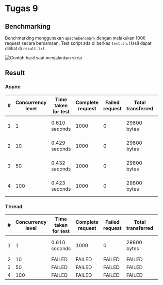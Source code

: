 # Tugas 9

## Benchmarking

Benchmarking menggunakan `apachebencmark` dengan melakukan 1000 request secara bersamaan. Test script ada di berkas `test.sh`. Hasil dapat dilihat di `result.txt`

![Contoh hasil saat menjalankan skrip](./ss_test.png)

## Result

### Async

| # | Concurrency level | Time taken for test | Complete request | Failed request | Total transferred | Requests per second  | Time per request | Transfer rate     |
|---|-------------------|---------------------|------------------|----------------|-------------------|----------------------|------------------|-------------------|
| 1 | 1     | 0.610 seconds | 1000 | 0 | 29800 bytes | 1638.60 [#/sec] (mean) | 0.610 [ms] | 476.86 [Kbytes/sec] |
| 2 | 10    | 0.429 seconds | 1000 | 0 | 29800 bytes | 2332.03 [#/sec] (mean) | 0.429 [ms] | 678.66 [Kbytes/sec] |
| 3 | 50    | 0.432 seconds | 1000 | 0 | 29800 bytes | 2314.40 [#/sec] (mean) | 0.432 [ms] | 673.53 [Kbytes/sec] |
| 4 | 100   | 0.423 seconds | 1000 | 0 | 29800 bytes | 2363.00 [#/sec] (mean) | 0.423 [ms] | 687.67 [Kbytes/sec] |

### Thread

| # | Concurrency level | Time taken for test | Complete request | Failed request | Total transferred | Requests per second  | Time per request | Transfer rate     |
|---|-------------------|---------------------|------------------|----------------|-------------------|----------------------|------------------|-------------------|
| 1 | 1     | 0.610 seconds | 1000 | 0 | 29800 bytes | 0.91 [#/sec] (mean) | 1100.214 [ms] | 0.26 [Kbytes/sec] |
| 2 | 10    | FAILED | FAILED | FAILED | FAILED | FAILED | FAILED | FAILED |
| 3 | 50    | FAILED | FAILED | FAILED | FAILED | FAILED | FAILED | FAILED |
| 4 | 100   | FAILED | FAILED | FAILED | FAILED | FAILED | FAILED | FAILED |
